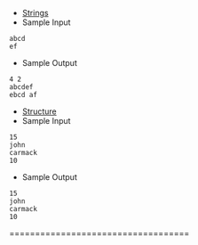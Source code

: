 - [Strings](https://github.com/AmanDhimanD/CPP/blob/main/01_HR/Strings.cpp)
- Sample Input
```
abcd
ef
```
- Sample Output
```
4 2
abcdef
ebcd af
```

- [Structure](https://github.com/AmanDhimanD/CPP/blob/main/01_HR/Structs.cpp)
- Sample Input
```
15
john
carmack
10
```
- Sample Output
```
15
john
carmack
10
```
===================================

